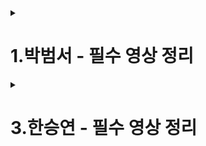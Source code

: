 <details>
<summary><h1>1.박범서 - 필수 영상 정리</h1></summary>
<div markdown="1">

- https://lean-weaver-944.notion.site/Git-branch-72bd41990509451b9545cd27efe0c3ed
- https://lean-weaver-944.notion.site/CPU-762b17e9871e47e4af9718fdacbf85c3
</div>
</details>
<details>
<summary><h1>3.한승연 - 필수 영상 정리</h1></summary>
<div markdown="1">

- https://subsequent-shroud-fd5.notion.site/_-344fbb63d48f44d49d5a2e6b37d3c9a2
</div>
</details>
